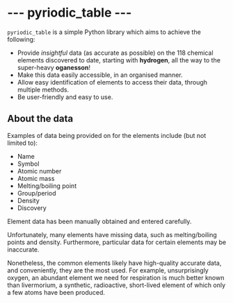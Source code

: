 # --- pyriodic_table ---

`pyriodic_table` is a simple Python library which aims to achieve the following:

- Provide *insightful* data (as accurate as possible) on the 118 chemical elements discovered to date,
starting with **hydrogen**, all the way to the super-heavy **oganesson**!
- Make this data easily accessible, in an organised manner.
- Allow easy identification of elements to access their data, through multiple methods.
- Be user-friendly and easy to use.

## About the data

Examples of data being provided on for the elements include (but not limited to):

- Name
- Symbol
- Atomic number
- Atomic mass
- Melting/boiling point
- Group/period
- Density
- Discovery

Element data has been manually obtained and entered carefully.

Unfortunately, many elements have missing data, such as melting/boiling points and density.
Furthermore, particular data for certain elements may be inaccurate.

Nonetheless, the common elements likely have high-quality accurate data, and conveniently, they are the
most used. For example, unsurprisingly oxygen, an abundant element we need for respiration
is much better known than livermorium, a synthetic, radioactive, short-lived element of which
only a few atoms have been produced.
